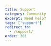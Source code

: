 ```yaml
---
title: Support
category: Community
excerpt: Need help?
tags: ["support"]
redirect_to:
  - /support/
order: 301
---
```

